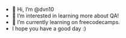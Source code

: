 - 👋 Hi, I’m @dvn10
- 👀 I’m interested in learning more about QA!
- 🌱 I’m currently learning on freecodecamps.
- I hope you have a good day :)

<!---
dvn10/dvn10 is a ✨ special ✨ repository because its `README.md` (this file) appears on your GitHub profile.
You can click the Preview link to take a look at your changes.
--->
